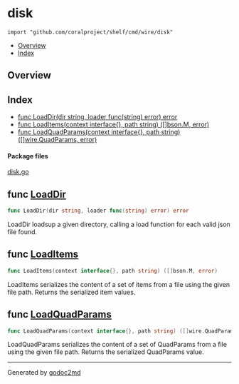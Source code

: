 

# disk
`import "github.com/coralproject/shelf/cmd/wire/disk"`

* [Overview](#pkg-overview)
* [Index](#pkg-index)

## <a name="pkg-overview">Overview</a>



## <a name="pkg-index">Index</a>
* [func LoadDir(dir string, loader func(string) error) error](#LoadDir)
* [func LoadItems(context interface{}, path string) ([]bson.M, error)](#LoadItems)
* [func LoadQuadParams(context interface{}, path string) ([]wire.QuadParams, error)](#LoadQuadParams)


#### <a name="pkg-files">Package files</a>
[disk.go](/src/github.com/coralproject/shelf/cmd/wire/disk/disk.go) 





## <a name="LoadDir">func</a> [LoadDir](/src/target/disk.go?s=1550:1607#L48)
``` go
func LoadDir(dir string, loader func(string) error) error
```
LoadDir loadsup a given directory, calling a load function for each valid
json file found.



## <a name="LoadItems">func</a> [LoadItems](/src/target/disk.go?s=985:1051#L27)
``` go
func LoadItems(context interface{}, path string) ([]bson.M, error)
```
LoadItems serializes the content of a set of items from a file using the
given file path. Returns the serialized item values.



## <a name="LoadQuadParams">func</a> [LoadQuadParams](/src/target/disk.go?s=327:407#L6)
``` go
func LoadQuadParams(context interface{}, path string) ([]wire.QuadParams, error)
```
LoadQuadParams serializes the content of a set of QuadParams from a file using the
given file path. Returns the serialized QuadParams value.








- - -
Generated by [godoc2md](http://godoc.org/github.com/davecheney/godoc2md)
